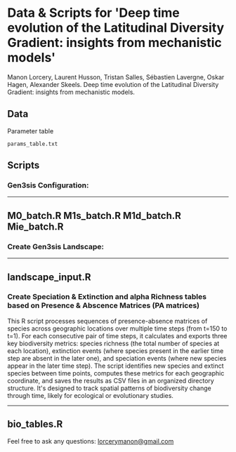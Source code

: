 # Data & Scripts for 'Deep time evolution of the Latitudinal Diversity Gradient: insights from mechanistic models'
Manon Lorcery, Laurent Husson, Tristan Salles, Sébastien Lavergne, Oskar Hagen, Alexander Skeels. Deep time evolution of the Latitudinal Diversity Gradient: insights from mechanistic models.

## Data
Parameter table

```
params_table.txt
```

## Scripts 
### Gen3sis Configuration:

---
M0_batch.R
M1s_batch.R
M1d_batch.R
Mie_batch.R
---

### Create Gen3sis Landscape:

---
landscape_input.R
---

### Create Speciation & Extinction and alpha Richness tables based on Presence & Abscence Matrices (PA matrices)
This R script processes sequences of presence-absence matrices of species across geographic locations over multiple time steps (from t=150 to t=1). For each consecutive pair of time steps, it calculates and exports three key biodiversity metrics: species richness (the total number of species at each location), extinction events (where species present in the earlier time step are absent in the later one), and speciation events (where new species appear in the later time step). The script identifies new species and extinct species between time points, computes these metrics for each geographic coordinate, and saves the results as CSV files in an organized directory structure. It's designed to track spatial patterns of biodiversity change through time, likely for ecological or evolutionary studies.

---
bio_tables.R
---

Feel free to ask any questions: lorcerymanon@gmail.com
